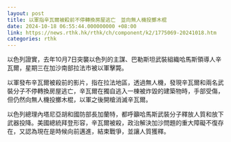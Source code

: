 ```yaml
---
layout: post
title: 以軍指辛瓦爾被殺前不停轉換房屋逃亡　並向無人機投擲木棍
date: 2024-10-18 06:55:44.000000000 +08:00
link: https://news.rthk.hk/rthk/ch/component/k2/1775069-20241018.htm
categories: rthk
---
```


以色列證實，去年10月7日突襲以色列的主謀、巴勒斯坦武裝組織哈馬斯領導人辛瓦爾，星期三在加沙南部拉法市被以軍擊斃。

以軍發布辛瓦爾被殺前的影片，指在拉法地區，透過無人機，發現辛瓦爾和兩名武裝分子不停轉換房屋逃亡，辛瓦爾在獨自逃入一棟被炸毀的建築物時，手部受傷，但仍然向無人機投擲木棍，以軍之後開槍消滅辛瓦爾。

以色列總理內塔尼亞胡和國防部長加蘭特，都呼籲哈馬斯武裝分子釋放人質和放下武器投降。美國總統拜登形容，辛瓦爾被殺，政治解決加沙問題的重大障礙不復存在，又認為現在是時候向前邁進，結束戰爭，並讓人質獲釋。
